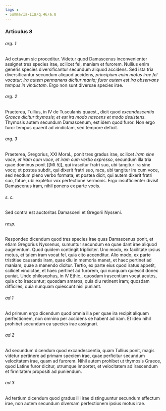 ```yaml
---
tags : 
- Summa/Ia-IIæ/q.46/a.8
---
```


### Articulus 8

###### arg. 1
Ad octavum sic proceditur. Videtur quod Damascenus inconvenienter assignet tres species irae, scilicet fel, maniam et furorem. Nullius enim generis species diversificantur secundum aliquod accidens. Sed ista tria diversificantur secundum aliquod accidens, *principium enim motus irae fel vocatur; ira autem permanens dicitur mania; furor autem est ira observans tempus in vindictam*. Ergo non sunt diversae species irae.

###### arg. 2
Praeterea, Tullius, in IV de Tusculanis quaest., dicit quod *excandescentia Graece dicitur thymosis; et est ira modo nascens et modo desistens*. Thymosis autem secundum Damascenum, est idem quod furor. Non ergo furor tempus quaerit ad vindictam, sed tempore deficit.

###### arg. 3
Praeterea, Gregorius, XXI Moral., ponit tres gradus irae, scilicet *iram sine voce, et iram cum voce, et iram cum verbo expresso*, secundum illa tria quae dominus ponit [[Mt 5]], qui irascitur fratri suo, ubi tangitur ira sine voce; et postea subdit, qui dixerit fratri suo, raca, ubi tangitur ira cum voce, sed necdum pleno verbo formata; et postea dicit, qui autem dixerit fratri suo, fatue, ubi expletur vox perfectione sermonis. Ergo insufficienter divisit Damascenus iram, nihil ponens ex parte vocis.

###### s. c.
Sed contra est auctoritas Damasceni et Gregorii Nysseni.

###### resp.
Respondeo dicendum quod tres species irae quas Damascenus ponit, et etiam Gregorius Nyssenus, sumuntur secundum ea quae dant irae aliquod augmentum. Quod quidem contingit tripliciter. Uno modo, ex facilitate ipsius motus, et talem iram vocat fel, quia cito accenditur. Alio modo, ex parte tristitiae causantis iram, quae diu in memoria manet, et haec pertinet ad maniam, quae a manendo dicitur. Tertio, ex parte eius quod iratus appetit, scilicet vindictae, et haec pertinet ad furorem, qui nunquam quiescit donec puniat. Unde philosophus, in IV Ethic., quosdam irascentium vocat acutos, quia cito irascuntur; quosdam amaros, quia diu retinent iram; quosdam difficiles, quia nunquam quiescunt nisi puniant.

###### ad 1
Ad primum ergo dicendum quod omnia illa per quae ira recipit aliquam perfectionem, non omnino per accidens se habent ad iram. Et ideo nihil prohibet secundum ea species irae assignari.

###### ad 2
Ad secundum dicendum quod excandescentia, quam Tullius ponit, magis videtur pertinere ad primam speciem irae, quae perficitur secundum velocitatem irae, quam ad furorem. Nihil autem prohibet ut thymosis Graece, quod Latine furor dicitur, utrumque importet, et velocitatem ad irascendum et firmitatem propositi ad puniendum.

###### ad 3
Ad tertium dicendum quod gradus illi irae distinguuntur secundum effectum irae, non autem secundum diversam perfectionem ipsius motus irae.

